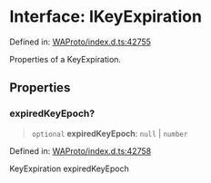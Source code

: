 # Interface: IKeyExpiration

Defined in: [WAProto/index.d.ts:42755](https://github.com/Fokusdotid/Baileys/blob/3533fb5d5a1e97f0cc8384505a121b389a346518/WAProto/index.d.ts#L42755)

Properties of a KeyExpiration.

## Properties

### expiredKeyEpoch?

> `optional` **expiredKeyEpoch**: `null` \| `number`

Defined in: [WAProto/index.d.ts:42758](https://github.com/Fokusdotid/Baileys/blob/3533fb5d5a1e97f0cc8384505a121b389a346518/WAProto/index.d.ts#L42758)

KeyExpiration expiredKeyEpoch
